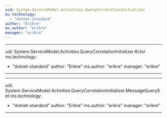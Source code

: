 ```yaml
---
uid: System.ServiceModel.Activities.QueryCorrelationInitializer
ms.technology: 
  - "dotnet-standard"
author: "Erikre"
ms.author: "erikre"
manager: "erikre"
---
```


---
uid: System.ServiceModel.Activities.QueryCorrelationInitializer.#ctor
ms.technology: 
  - "dotnet-standard"
author: "Erikre"
ms.author: "erikre"
manager: "erikre"
---

---
uid: System.ServiceModel.Activities.QueryCorrelationInitializer.MessageQuerySet
ms.technology: 
  - "dotnet-standard"
author: "Erikre"
ms.author: "erikre"
manager: "erikre"
---
